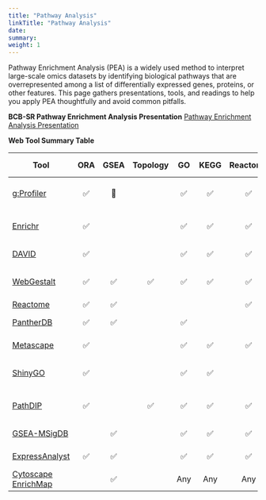 ```yaml
---
title: "Pathway Analysis"
linkTitle: "Pathway Analysis"
date: 
summary: 
weight: 1
---
```


Pathway Enrichment Analysis (PEA) is a widely used method to interpret large-scale omics datasets by identifying biological pathways that are overrepresented among a list of differentially expressed genes, proteins, or other features. This page gathers presentations, tools, and readings to help you apply PEA thoughtfully and avoid common pitfalls.

**BCB-SR Pathway Enrichment Analysis Presentation**
[Pathway Enrichment Analysis Presentation](https://ufhcc-bcbsr.github.io/pathway-enrichment-presentation/)

**Web Tool Summary Table**

| Tool | ORA | GSEA | Topology | GO | KEGG | Reactome | MSigDB | Other Databases |
|--------|:------:|:------:|:------:|:------:|:------:|:------:|:------:|--------|
| [g:Profiler](https://biit.cs.ut.ee/gprofiler/) | ✅ | 🔶 |  | ✅ | ✅ | ✅ | ✅ | TRANSFAC, miRTarBase, WikiPathways |
| [Enrichr](https://maayanlab.cloud/Enrichr/) | ✅ |  |  | ✅ | ✅ | ✅ | ✅ | ChEA, DrugMatrix, TF/miRNA |
| [DAVID](https://david.ncifcrf.gov/) | ✅ |  |  | ✅ | ✅ | ✅ |  | Panther, BioCarta |
| [WebGestalt](https://www.webgestalt.org/) | ✅ | ✅ | ✅ | ✅ | ✅ | ✅ | ✅ | WikiPathways, user-defined sets |
| [Reactome](https://reactome.org/) | ✅ | ✅ |  |  |  | ✅ |  |  |
| [PantherDB](http://pantherdb.org/) | ✅ | ✅ |  | ✅ |  |  |  | Panther Pathways |
| [Metascape](https://metascape.org/) | ✅ |  |  | ✅ | ✅ | ✅ | ✅ | CORUM, WikiPathways |
| [ShinyGO](http://bioinformatics.sdstate.edu/go/) | ✅ |  |  | ✅ | ✅ |  | 🔸 | Limited subset of MSigDB |
| [PathDIP](http://ophid.utoronto.ca/pathDIP) | ✅ |  | ✅ | ✅ | ✅ | ✅ |  | PID, BioCarta, PPI-aware pathways |
| [GSEA-MSigDB](https://www.gsea-msigdb.org/) |  | ✅ |  | ✅ | ✅ | ✅ | ✅ | Hallmark, C1–C7 collections |
| [ExpressAnalyst](https://www.expressanalyst.ca/) | ✅ | ✅ |  | ✅ | ✅ | ✅ | ✅ | BioCarta, WikiPathways |
| [Cytoscape EnrichMap](https://apps.cytoscape.org/apps/enrichmap) |  | ✅ |  | Any | Any | Any | Any | Visualization |

